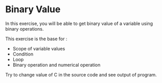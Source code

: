 # Binary Value

In this exercise, you will be able to get binary value of a variable
using binary operations.

This exercise is the base for :

- Scope of variable values
- Condition
- Loop
- Binary operation and numerical operation

Try to change value of C in the source code and see output of program.